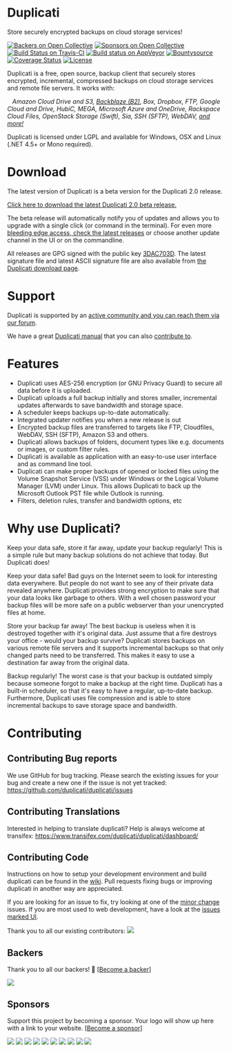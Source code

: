 # Duplicati
Store securely encrypted backups on cloud storage services!

<!---
These are currently not working ...
[![Issue Stats](http://www.issuestats.com/github/duplicati/duplicati/badge/pr)](http://www.issuestats.com/github/duplicati/duplicati/)
[![Issue Stats](http://www.issuestats.com/github/duplicati/duplicati/badge/issue)](http://www.issuestats.com/github/duplicati/duplicati/)
-->

<!--
Removed Gitter
[![Join the chat at https://gitter.im/duplicati/Lobby](https://badges.gitter.im/duplicati/Lobby.svg)](https://gitter.im/duplicati/Lobby?utm_source=badge&utm_medium=badge&utm_campaign=pr-badge&utm_content=badge)
-->

[![Backers on Open Collective](https://opencollective.com/duplicati/backers/badge.svg)](#backers) [![Sponsors on Open Collective](https://opencollective.com/duplicati/sponsors/badge.svg)](#sponsors) [![Build Status on Travis-CI](https://travis-ci.org/duplicati/duplicati.svg?branch=master)](https://travis-ci.org/duplicati/duplicati)
[![Build status on AppVeyor](https://ci.appveyor.com/api/projects/status/h8s5nau9mn311hq0/branch/master?svg=true)](https://ci.appveyor.com/project/kenkendk/duplicati/branch/master)
[![Bountysource](https://www.bountysource.com/badge/tracker?tracker_id=4870652)](https://www.bountysource.com/teams/duplicati?tracker_ids=4870652&utm_medium=shield&utm_campaign=TRACKER_BADGE)
[![Coverage Status](https://coveralls.io/repos/github/duplicati/duplicati/badge.svg?branch=HEAD)](https://coveralls.io/github/duplicati/duplicati?branch=HEAD)
[![License](https://img.shields.io/github/license/duplicati/duplicati.svg)](https://github.com/duplicati/duplicati/blob/master/LICENSE.txt)


Duplicati is a free, open source, backup client that securely stores encrypted, incremental, compressed backups on cloud storage services and remote file servers. It works with:

&nbsp;&nbsp; *Amazon Cloud Drive and S3, [Backblaze (B2)](https://www.backblaze.com/blog/duplicati-backups-cloud-storage/ "Duplicati with Backblaze B2 Cloud Storage"), Box, Dropbox, FTP, Google Cloud and Drive, HubiC, MEGA, Microsoft Azure and OneDrive, Rackspace Cloud Files, OpenStack Storage (Swift), Sia, SSH (SFTP), WebDAV, [and more!](https://duplicati.readthedocs.io/en/latest/01-introduction/#supported-backends)*

Duplicati is licensed under LGPL and available for Windows, OSX and Linux (.NET 4.5+ or Mono required). 

Download
========

The latest version of Duplicati is a beta version for the Duplicati 2.0 release. 

[Click here to download the latest Duplicati 2.0 beta release.](http://www.duplicati.com/download)

The beta release will automatically notify you of updates and allows you to upgrade with a single click (or command in the terminal).
For even more [bleeding edge access, check the latest releases](https://github.com/duplicati/duplicati/releases) or choose another update channel in the UI or on the commandline.

All releases are GPG signed with the public key [3DAC703D](https://pgp.mit.edu/pks/lookup?op=get&search=0xC20E90473DAC703D). The latest signature file and latest ASCII signature file are also available from [the Duplicati download page](https://github.com/duplicati/duplicati/releases).

Support
=======

Duplicati is supported by an [active community and you can reach them via our forum](https://forum.duplicati.com).

We have a great [Duplicati manual](https://docs.duplicati.com) that you can also [contribute to](https://github.com/kees-z/DuplicatiDocs).

Features
========

  * Duplicati uses AES-256 encryption (or GNU Privacy Guard) to secure all data before it is uploaded.
  * Duplicati uploads a full backup initially and stores smaller, incremental updates afterwards to save bandwidth and storage space.
  * A scheduler keeps backups up-to-date automatically.
  * Integrated updater notifies you when a new release is out
  * Encrypted backup files are transferred to targets like FTP, Cloudfiles, WebDAV, SSH (SFTP), Amazon S3 and others.
  * Duplicati allows backups of folders, document types like e.g. documents or images, or custom filter rules. 
  * Duplicati is available as application with an easy-to-use user interface and as command line tool.
  * Duplicati can make proper backups of opened or locked files using the Volume Snapshot Service (VSS) under Windows or the Logical Volume Manager (LVM) under Linux. This allows Duplicati to back up the Microsoft Outlook PST file while Outlook is running.
  * Filters, deletion rules, transfer and bandwidth options, etc

Why use Duplicati?
==================

Keep your data safe, store it far away, update your backup regularly! 
This is a simple rule but many backup solutions do not achieve that today. 
But Duplicati does!

Keep your data safe! Bad guys on the Internet seem to look for interesting data everywhere. But people do not want to see any of their private data revealed anywhere. Duplicati provides strong encryption to make sure that your data looks like garbage to others. With a well chosen password your backup files will be more safe on a public webserver than your unencrypted files at home.

Store your backup far away! The best backup is useless when it is destroyed together with it's original data. Just assume that a fire destroys your office - would your backup survive? Duplicati stores backups on various remote file servers and it supports incremental backups so that only changed parts need to be transferred. This makes it easy to use a destination far away from the original data.

Backup regularly! The worst case is that your backup is outdated simply because someone forgot to make a backup at the right time. Duplicati has a built-in scheduler, so that it's easy to have a regular, up-to-date backup. Furthermore, Duplicati uses file compression and is able to store incremental backups to save storage space and bandwidth.

Contributing
==================

## Contributing Bug reports
We use GitHub for bug tracking. Please search the existing issues for your bug and create a new one if the issue is not yet tracked:
https://github.com/duplicati/duplicati/issues

## Contributing Translations
Interested in helping to translate duplicati? Help is always welcome at transifex:
https://www.transifex.com/duplicati/duplicati/dashboard/

## Contributing Code
Instructions on how to setup your development environment and build duplicati can be found in the [wiki](https://github.com/duplicati/duplicati/wiki/How-to-build-from-source). Pull requests fixing bugs or improving duplicati in another way are appreciated.

If you are looking for an issue to fix, try looking at one of the [minor change](https://github.com/duplicati/duplicati/issues?q=is%3Aissue+is%3Aopen+label%3A%22minor+change%22) issues. If you are most used to web development, have a look at the [issues marked UI](https://github.com/duplicati/duplicati/issues?q=is%3Aissue+is%3Aopen+label%3A%22UI%22).


Thank you to all our existing contributors:
<a href="https://github.com/duplicati/duplicati/graphs/contributors"><img src="https://opencollective.com/duplicati/contributors.svg?width=890" /></a>


## Backers

Thank you to all our backers! 🙏 [[Become a backer](https://opencollective.com/duplicati#backer)]

<a href="https://opencollective.com/duplicati#backers" target="_blank"><img src="https://opencollective.com/duplicati/backers.svg?width=890"></a>


## Sponsors

Support this project by becoming a sponsor. Your logo will show up here with a link to your website. [[Become a sponsor](https://opencollective.com/duplicati#sponsor)]

<a href="https://opencollective.com/duplicati/sponsor/0/website" target="_blank"><img src="https://opencollective.com/duplicati/sponsor/0/avatar.svg"></a>
<a href="https://opencollective.com/duplicati/sponsor/1/website" target="_blank"><img src="https://opencollective.com/duplicati/sponsor/1/avatar.svg"></a>
<a href="https://opencollective.com/duplicati/sponsor/2/website" target="_blank"><img src="https://opencollective.com/duplicati/sponsor/2/avatar.svg"></a>
<a href="https://opencollective.com/duplicati/sponsor/3/website" target="_blank"><img src="https://opencollective.com/duplicati/sponsor/3/avatar.svg"></a>
<a href="https://opencollective.com/duplicati/sponsor/4/website" target="_blank"><img src="https://opencollective.com/duplicati/sponsor/4/avatar.svg"></a>
<a href="https://opencollective.com/duplicati/sponsor/5/website" target="_blank"><img src="https://opencollective.com/duplicati/sponsor/5/avatar.svg"></a>
<a href="https://opencollective.com/duplicati/sponsor/6/website" target="_blank"><img src="https://opencollective.com/duplicati/sponsor/6/avatar.svg"></a>
<a href="https://opencollective.com/duplicati/sponsor/7/website" target="_blank"><img src="https://opencollective.com/duplicati/sponsor/7/avatar.svg"></a>
<a href="https://opencollective.com/duplicati/sponsor/8/website" target="_blank"><img src="https://opencollective.com/duplicati/sponsor/8/avatar.svg"></a>
<a href="https://opencollective.com/duplicati/sponsor/9/website" target="_blank"><img src="https://opencollective.com/duplicati/sponsor/9/avatar.svg"></a>


